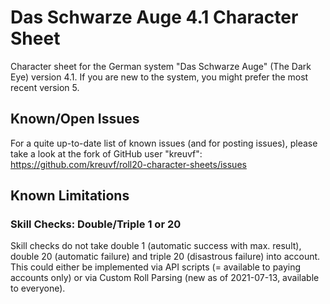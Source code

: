 # Das Schwarze Auge 4.1 Character Sheet
Character sheet for the German system "Das Schwarze Auge" (The Dark Eye) version 4.1. If you are new to the system, you might prefer the most recent version 5.

## Known/Open Issues
For a quite up-to-date list of known issues (and for posting issues), please take a look at the fork of GitHub user "kreuvf":
https://github.com/kreuvf/roll20-character-sheets/issues

## Known Limitations
### Skill Checks: Double/Triple 1 or 20
Skill checks do not take double 1 (automatic success with max. result), double 20 (automatic failure) and triple 20 (disastrous failure) into account. This could either be implemented via API scripts (= available to paying accounts only) or via Custom Roll Parsing (new as of 2021-07-13, available to everyone).


